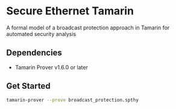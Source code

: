 # Secure Ethernet Tamarin

A formal model of a broadcast protection approach in Tamarin for automated security analysis

## Dependencies

- Tamarin Prover v1.6.0 or later

## Get Started

```bash
tamarin-prover --prove broadcast_protection.spthy
```
